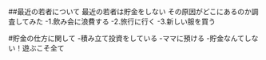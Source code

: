 ##最近の若者について
最近の若者は貯金をしない
その原因がどこにあるのか調査してみた
-1.飲み会に浪費する
-2.旅行に行く
-3.新しい服を買う

#貯金の仕方に関して
-積み立て投資をしている
-ママに預ける
-貯金なんてしない！遊ぶこそ全て
